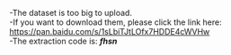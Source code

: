 -The dataset is too big to upload.  
-If you want to download them, please click the link here: https://pan.baidu.com/s/1sLbiTJtLOfx7HDDE4cWVHw  
-The extraction code is: _**fhsn**_

